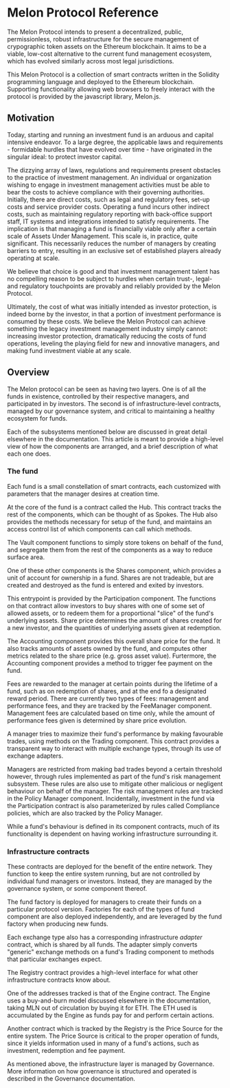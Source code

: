 # Melon Protocol Reference

The Melon Protocol intends to present a decentralized, public, permissionless, robust infrastructure for the secure management of crypographic token assets on the Ethereum blockchain. It aims to be a viable, low-cost alternative to the current fund management ecosystem, which has evolved similarly across most legal jurisdictions.

This Melon Protocol is a collection of smart contracts written in the Solidity programming language and deployed to the Ethereum blockchain. Supporting functionality allowing web browsers to freely interact with the protocol is provided by the javascript library, Melon.js.

## Motivation
Today, starting and running an investment fund is an arduous and capital intensive endeavor. To a large degree, the applicable laws and requirements - formidable hurdles that have evolved over time - have originated in the singular ideal: to protect investor capital.

The dizzying array of laws, regulations and requirements present obstacles to the practice of investment management. An individual or organization wishing to engage in investment management activities must be able to bear the costs to achieve compliance with their governing authorities. Initially,  there are direct costs, such as legal and regulatory fees, set-up costs and service provider costs. Operating a fund incurs other indirect costs, such as maintaining regulatory reporting with back-office support staff, IT systems and integrations intended to satisfy requirements. The implication is that managing a fund is financially viable only after a certain scale of Assets Under Management. This scale is, in practice, quite significant. This necessarily reduces the number of managers by creating barriers to entry, resulting in an exclusive set of established players already operating at scale.

We believe that choice is good and that investment management talent has no compelling reason to be subject to hurdles when certain trust-, legal- and regulatory touchpoints are provably and reliably provided by the Melon Protocol.

Ultimately, the cost of what was initially intended as investor protection, is indeed borne by the investor, in that a portion of investment performance is consumed by these costs.  We believe the Melon Protocol can achieve something the legacy investment management industry simply cannot: increasing investor protection, dramatically reducing the costs of fund operations, leveling the playing field for new and innovative managers, and making fund investment viable at any scale.

## Overview

The Melon protocol can be seen as having two layers.
One is of all the funds in existence, controlled by their respective managers, and participated in by investors.
The second is of infrastructure-level contracts, managed by our governance system, and critical to maintaining a healthy ecosystem for funds.

Each of the subsystems mentioned below are discussed in great detail elsewhere in the documentation.
This article is meant to provide a high-level view of how the components are arranged, and a brief description of what each one does.


### The fund

Each fund is a small constellation of smart contracts, each customized with parameters that the manager desires at creation time.

At the core of the fund is a contract called the Hub.
This contract tracks the rest of the components, which can be thought of as Spokes.
The Hub also provides the methods necessary for setup of the fund, and maintains an access control list of which components can call which methods.

The Vault component functions to simply store tokens on behalf of the fund, and segregate them from the rest of the components as a way to reduce surface area.

One of these other components is the Shares component, which provides a unit of account for ownership in a fund.
Shares are not tradeable, but are created and destroyed as the fund is entered and exited by investors.

This entrypoint is provided by the Participation component.
The functions on that contract allow investors to buy shares with one of some set of allowed assets, or to redeem them for a proportional "slice" of the fund's underlying assets.
Share price determines the amount of shares created for a new investor, and the quantities of underlying assets given at redemption.

The Accounting component provides this overall share price for the fund.
It also tracks amounts of assets owned by the fund, and computes other metrics related to the share price (e.g. gross asset value).
Furtermore, the Accounting component provides a method to trigger fee payment on the fund.

Fees are rewarded to the manager at certain points during the lifetime of a fund, such as on redemption of shares, and at the end fo a designated reward period.
There are currently two types of fees: management and performance fees, and they are tracked by the FeeManager component.
Management fees are calculated based on time only, while the amount of performance fees given is determined by share price evolution.

A manager tries to maximize their fund's performance by making favourable trades, using methods on the Trading component.
This contract provides a transparent way to interact with multiple exchange types, through its use of exchange adapters.

Managers are restricted from making bad trades beyond a certain threshold however, through rules implemented as part of the fund's risk management subsystem.
These rules are also use to mitigate other malicious or negligent behaviour on behalf of the manager.
The risk management rules are tracked in the Policy Manager component.
Incidentally, investment in the fund via the Participation contract is also parameterized by rules called Compliance policies, which are also tracked by the Policy Manager.

While a fund's behaviour is defined in its component contracts, much of its functionality is dependent on having working infrastructure surrounding it.

### Infrastructure contracts

These contracts are deployed for the benefit of the entire network.
They function to keep the entire system running, but are not controlled by individual fund managers or investors.
Instead, they are managed by the governance system, or some component thereof.

The fund factory is deployed for managers to create their funds on a particular protocol version.
Factories for each of the types of fund component are also deployed independently, and are leveraged by the fund factory when producing new funds.

Each exchange type also has a corresponding infrastructure *adapter* contract, which is shared by all funds.
The adapter simply converts "generic" exchange methods on a fund's Trading component to methods that particular exchanges expect.

The Registry contract provides a high-level interface for what other infrastructure contracts know about.

One of the addresses tracked is that of the Engine contract.
The Engine uses a buy-and-burn model discussed elsewhere in the documentation, taking MLN out of circulation by buying it for ETH.
The ETH used is accumulated by the Engine as funds pay for and perform certain actions.

Another contract which is tracked by the Registry is the Price Source for the entire system.
The Price Source is critical to the proper operation of funds, since it yields information used in many of a fund's actions, such as investment, redemption and fee payment.

As mentioned above, the infrastructure layer is managed by Governance.
More information on how governance is structured and operated is described in the Governance documentation. 
